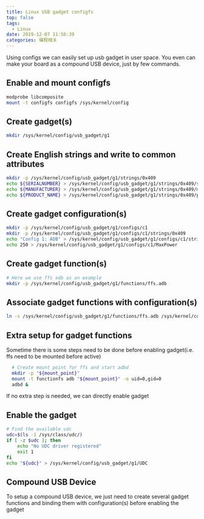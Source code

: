 ```yaml
---
title: Linux USB gadget configfs
top: false
tags:
  - Linux
date: 2019-12-07 11:56:39
categories: 编程相关
---
```

Using configs we can easily set up usb gadget in user space. You even can make your board as a compound USB device, just by few commands.
<!--more-->

## Enable and mount configfs
```bash
modprobe libcomposite
mount -t configfs configfs /sys/kernel/config
```

## Create gadget(s)
```bash
mkdir /sys/kernel/config/usb_gadget/g1
```

## Create English strings and write to common attributes
```bash
mkdir -p /sys/kernel/config/usb_gadget/g1/strings/0x409
echo ${SERIALNUMBER} > /sys/kernel/config/usb_gadget/g1/strings/0x409/serialnumber
echo ${MANUFACTURER} > /sys/kernel/config/usb_gadget/g1/strings/0x409/manufacturer
echo ${PRODUCT_NAME} > /sys/kernel/config/usb_gadget/g1/strings/0x409/product
```
## Create gadget configuration(s)
```bash
mkdir -p /sys/kernel/config/usb_gadget/g1/configs/c1
mkdir -p /sys/kernel/config/usb_gadget/g1/configs/c1/strings/0x409
echo "Config 1: ADB" > /sys/kernel/config/usb_gadget/g1/configs/c1/strings/0x409/configuration
echo 250 > /sys/kernel/config/usb_gadget/g1/configs/c1/MaxPower
```

## Create gadget function(s)
```bash
# Here we use ffs adb as an example
mkdir -p /sys/kernel/config/usb_gadget/g1/functions/ffs.adb
```

## Associate gadget functions with configuration(s)
```bash
ln -s /sys/kernel/config/usb_gadget/g1/functions/ffs.adb /sys/kernel/config/usb_gadget/g1/configs/c1
```

## Extra setup for gadget functions
Sometime there is some steps need to be done before enabling gadget(i.e. ffs need to be mounted before active)
```bash
  # Create mount point for ffs and start adbd
  mkdir -p "${mount_point}"
  mount -t functionfs adb "${mount_point}" -o uid=0,gid=0
  adbd &
```
If no extra step is needed, we can directly enable gadget

## Enable the gadget
```bash
# Find the available udc
udc=$(ls -1 /sys/class/udc/)
if [ -z $udc ]; then
    echo "No UDC driver registered"
    exit 1
fi
echo "${udc}" > /sys/kernel/config/usb_gadget/g1/UDC
```
## Compound USB Device
To setup a compound USB device, we just need to create several gadget functions and binding them with configuration(s) before enabling the gadget

